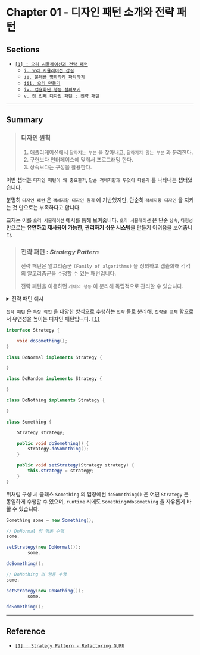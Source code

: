 # Chapter 01 - 디자인 패턴 소개와 전략 패턴

## Sections

- [`[1] : 오리 시뮬레이션과 전략 패턴`](./section-01.md)
    - [`i. 오리 시뮬레이션 삽질`](./section-01.md#i-오리-시뮬레이션-삽질)
    - [`ii. 문제를 명확하게 파악하기`](./section-01.md#ii-문제를-명확하게-파악하기)
    - [`iii. 오리 만들기`](./section-01.md#iii-오리-만들기)
    - [`iv. 캡슐화된 행동 살펴보기`](./section-01.md#iv-캡슐화된-행동-살펴보기)
    - [`v. 첫 번째 디자인 패턴 : 전략 패턴`](./section-01.md#v-첫-번째-디자인-패턴--전략-패턴)

---

## Summary

> ### 디자인 원칙
>
> 1. 애플리케이션에서 `달라지는 부분` 을 찾아내고, `달라지지 않는 부분` 과 분리한다.
> 2. 구현보다 인터페이스에 맞춰서 프로그래밍 한다.
> 3. 상속보다는 구성을 활용한다.

이번 챕터는 `디자인 패턴이 왜 중요한가`, `단순 객체지향과 무엇이 다른가` 를 나타내는 챕터였습니다.

분명히 `디자인 패턴` 은 `객체지향 디자인 원칙` 에 기반했지만, 단순히 `객체지향 디자인` 을 지키는 것 만으로는 부족하다고 합니다.

교재는 이를 `오리 시뮬레이션` 예시를 통해 보여줍니다.
`오리 시뮬레이션` 은 단순 `상속`, `다형성` 만으로는 **유연하고 재사용이 가능한, 관리하기 쉬운 시스템**을 만들기 어려움을 보여줍니다.

> ### 전략 패턴 : _Strategy Pattern_
>
> 전략 패턴은 알고리즘군 `(Family of algorithms)` 을 정의하고 캡슐화해 각각의 알고리즘군을 수정할 수 있는 패턴입니다.
>
> 전략 패턴을 이용하면 `개체의 행동` 이 분리해 독립적으로 관리할 수 있습니다.

<details><summary> 전략 패턴 예시</summary>

```java
interface Duck {

    void swim();

    void display();
}

interface Quackable {

    void quack();
}

interface FlyAble {

    void fly();
}

class RubberDuck implements Duck, Quackable {/* ... */
}
```

```java
abstract class Duck {

    abstract public void display();

    abstract public void swim();

    // 구성 (composition)
    private final FlyingBehavior flyBehavior;
    private final QuackBehavior quackBehavior;

    public Duck(FlyingBehavior flyBehavior, QuackBehavior quackBehavior) {
        this.flyBehavior = flyBehavior;
        this.quackBehavior = quackBehavior;
    }

    public void quack() {
        quackBehavior.doQuack();
    }

    public void fly() {
        flyBehavior.doFly();
    }
}
```

</details>

`전략 패턴` 은 `특정 작업` 을 다양한 방식으로 수행하는 `전략` 들로 분리해, `전략을 교체` 함으로서 유연성을 높이는 디자인 패턴입니다. [`[1]`](#reference)

```java
interface Strategy {

    void doSomething();
}

class DoNormal implements Strategy {

}

class DoRandom implements Strategy {

}

class DoNothing implements Strategy {

}

class Something {

    Strategy strategy;

    public void doSomething() {
        strategy.doSomething();
    }

    public void setStrategy(Strategy strategy) {
        this.strategy = strategy;
    }
}
```

위처럼 구성 시 클래스 `Something` 의 입장에선 `doSomething()` 은 어떤 `Strategy` 든 동일하게 수행할 수 있으며, `runtime`
시에도 `Something#doSomething` 을 자유롭게 바꿀 수 있습니다.

```java
Something some = new Something();

// DoNormal 의 행동 수행
some.

setStrategy(new DoNormal());
        some.

doSomething();

// DoNothing 의 행동 수행
some.

setStrategy(new DoNothing());
        some.

doSomething();
```

---

## Reference

- [`[1] : Strategy Pattern - Refactoring GURU`](https://refactoring.guru/design-patterns/strategy)
